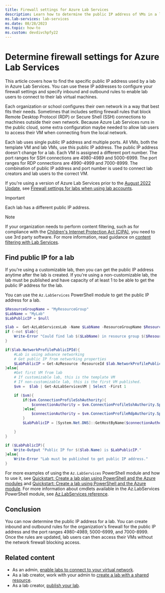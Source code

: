 ```yaml
---
title: Firewall settings for Azure Lab Services
description: Learn how to determine the public IP address of VMs in a lab created using a lab plan so information can be added to firewall rules.
ms.lab-services: lab-services
ms.date: 08/28/2023
ms.topic: how-to
ms.custom: devdivchpfy22
---
```


# Determine firewall settings for Azure Lab Services

This article covers how to find the specific public IP address used by a lab in Azure Lab Services. You can use these IP addresses to configure your firewall settings and specify inbound and outbound rules to enable lab users to connect to their lab virtual machines.

Each organization or school configures their own network in a way that best fits their needs. Sometimes that includes setting firewall rules that block Remote Desktop Protocol (RDP) or Secure Shell (SSH) connections to machines outside their own network.  Because Azure Lab Services runs in the public cloud, some extra configuration maybe needed to allow lab users to access their VM when connecting from the local network.

Each lab uses single public IP address and multiple ports.  All VMs, both the template VM and lab VMs, use this public IP address.  The public IP address doesn't change for a lab.  Each VM is assigned a different port number. The port ranges for SSH connections are 4980-4989 and 5000-6999.  The port ranges for RDP connections are 4990-4999 and 7000-8999.  The combination of public IP address and port number is used to connect lab creators and lab users to the correct VM.

If you're using a version of Azure Lab Services prior to the [August 2022 Update](lab-services-whats-new.md), see [Firewall settings for labs when using lab accounts](how-to-configure-firewall-settings-1.md).

>[!IMPORTANT]
>Each lab has a different public IP address.

> [!NOTE]
> If your organization needs to perform content filtering, such as for compliance with the [Children's Internet Protection Act (CIPA)](https://www.fcc.gov/consumers/guides/childrens-internet-protection-act), you need to use 3rd party software.  For more information, read guidance on [content filtering with Lab Services](./administrator-guide.md#content-filtering).

## Find public IP for a lab

If you're using a customizable lab, then you can get the public IP address anytime after the lab is created.  If you're using a non-customizable lab, the lab must be published and have capacity of at least 1 to be able to get the public IP address for the lab.

You can use the `Az.LabServices` PowerShell module to get the public IP address for a lab.

```powershell
$ResourceGroupName = "MyResourceGroup"
$LabName = "MyLab"
$LabPublicIP = $null

$lab =  Get-AzLabServicesLab -Name $LabName -ResourceGroupName $ResourceGroupName
if (-not $lab){
    Write-Error "Could find lab $($LabName) in resource group $($ResourceGroupName)."
}

if($lab.NetworkProfilePublicIPId){
    #Lab is using advance networking
    # Get public IP from networking properties
    $LabPublicIP = Get-AzResource -ResourceId $lab.NetworkProfilePublicIPId | Get-AzPublicIpAddress | Select-Object -expand IpAddress
}else{
    #Get first VM from lab
    # If customizable lab, this is the template VM
    # If non-customizable lab, this is the first VM published.
    $vm =  $lab | Get-AzLabServicesVM | Select -First 1

    if ($vm){
        if($vm.ConnectionProfileSshAuthority){
            $connectionAuthority = $vm.ConnectionProfileSshAuthority.Split(":")[0]
        }else{
            $connectionAuthority = $vm.ConnectionProfileRdpAuthority.Split(":")[0]
        }
        $LabPublicIP = [System.Net.DNS]::GetHostByName($connectionAuthority).AddressList.IPAddressToString | Where-Object {$_} | Select -First 1

    }
}

if ($LabPublicIP){
    Write-Output "Public IP for $($lab.Name) is $LabPublicIP."
}else{
    Write-Error "Lab must be published to get public IP address."
}
```

For more examples of using the `Az.LabServices` PowerShell module and how to use it, see [Quickstart: Create a lab plan using PowerShell and the Azure modules](how-to-create-lab-plan-powershell.md) and [Quickstart: Create a lab using PowerShell and the Azure module](how-to-create-lab-powershell.md).  For more information about cmdlets available in the Az.LabServices PowerShell module, see [Az.LabServices reference](/powershell/module/az.labservices/).

## Conclusion

You can now determine the public IP address for a lab.  You can create inbound and outbound rules for the organization's firewall for the public IP address and the port ranges 4980-4989, 5000-6999, and 7000-8999.  Once the rules are updated, lab users can then access their VMs without the network firewall blocking access.

## Related content

- As an admin, [enable labs to connect to your virtual network](how-to-connect-vnet-injection.md).
- As a lab creator, work with your admin to [create a lab with a shared resource](how-to-create-a-lab-with-shared-resource.md).
- As a lab creator, [publish your lab](how-to-create-manage-template.md#publish-the-template-vm).

